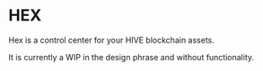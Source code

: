 # HEX

Hex is a control center for your HIVE blockchain assets.

It is currently a WIP in the design phrase and without functionality. 